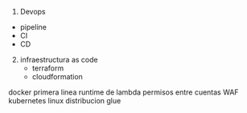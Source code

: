 1. Devops
- pipeline
- CI
- CD

2. infraestructura as code
    - terraform
    - cloudformation


docker primera linea
runtime de lambda
permisos entre cuentas
WAF
kubernetes
linux distribucion
glue



